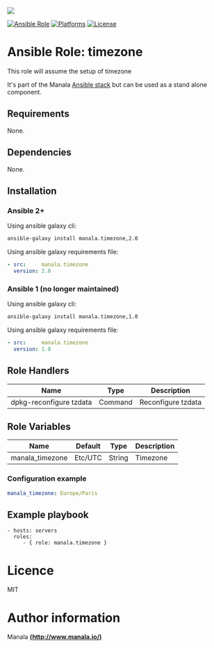 <img src="http://www.elao.com/images/corpo/logo_red_small.png"/>

[![Ansible Role](https://img.shields.io/ansible/role/5537.svg?style=plastic)](https://galaxy.ansible.com/list#/roles/5537) [![Platforms](https://img.shields.io/badge/platforms-debian-lightgrey.svg?style=plastic)](#) [![License](http://img.shields.io/:license-mit-lightgrey.svg?style=plastic)](#)

# Ansible Role: timezone

This role will assume the setup of timezone

It's part of the Manala <a href="http://www.manala.io" target="_blank">Ansible stack</a> but can be used as a stand alone component.

## Requirements

None.

## Dependencies

None.

## Installation

### Ansible 2+

Using ansible galaxy cli:

```bash
ansible-galaxy install manala.timezone,2.0
```

Using ansible galaxy requirements file:

```yaml
- src:     manala.timezone
  version: 2.0
```

### Ansible 1 (no longer maintained)

Using ansible galaxy cli:

```bash
ansible-galaxy install manala.timezone,1.0
```

Using ansible galaxy requirements file:

```yaml
- src:     manala.timezone
  version: 1.0
```

## Role Handlers

|Name|Type|Description|
|----|----|-----------|
|dpkg-reconfigure tzdata|Command|Reconfigure tzdata|

## Role Variables

|Name|Default|Type|Description|
|----|-------|----|-----------|
|manala_timezone|Etc/UTC|String|Timezone|

### Configuration example

```yaml
manala_timezone: Europe/Paris
```

## Example playbook

    - hosts: servers
      roles:
         - { role: manala.timezone }

# Licence

MIT

# Author information

Manala [**(http://www.manala.io/)**](http://www.manala.io)
